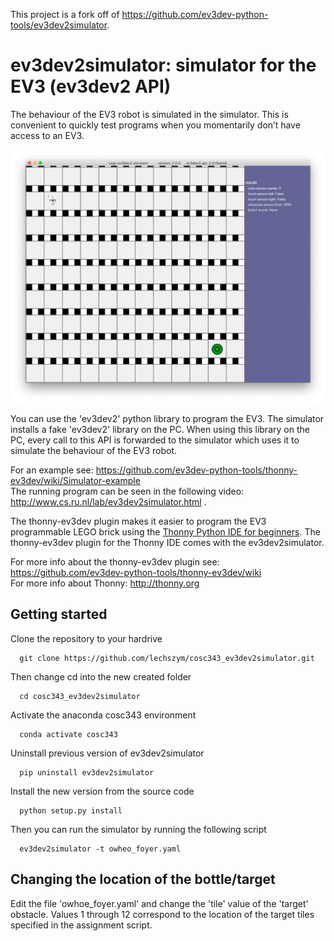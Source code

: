 This project is a fork off of https://github.com/ev3dev-python-tools/ev3dev2simulator.

# ev3dev2simulator: simulator for the EV3 (ev3dev2 API)

The behaviour of the EV3 robot is simulated in the simulator. This is convenient to quickly test programs when you momentarily don’t have access to an EV3.

![cosc343_ev3dev2simulator](img/owheo_foyer.png?raw=true "cosc343_ev3dev2simulator")

You can use the 'ev3dev2' python library to program the EV3. The simulator installs a fake 'ev3dev2' library on the PC. When using this library on the PC, every call to this API is forwarded to the simulator which uses it to simulate the behaviour of the EV3 robot. 

For an example see: https://github.com/ev3dev-python-tools/thonny-ev3dev/wiki/Simulator-example<br>
The running program can be seen in the following video: http://www.cs.ru.nl/lab/ev3dev2simulator.html .

The thonny-ev3dev plugin makes it easier to program the EV3 programmable LEGO brick 
using the [Thonny Python IDE for beginners](http://thonny.org/). 
The thonny-ev3dev plugin for the Thonny IDE comes with the ev3dev2simulator.

For more info about the thonny-ev3dev plugin see: https://github.com/ev3dev-python-tools/thonny-ev3dev/wiki <br>
For more info about Thonny: http://thonny.org

## Getting started

   Clone the repository to your hardrive
   
      git clone https://github.com/lechszym/cosc343_ev3dev2simulator.git
    
   Then change cd into the new created folder

      cd cosc343_ev3dev2simulator

   Activate the anaconda cosc343 environment
   
      conda activate cosc343

   Uninstall previous version of ev3dev2simulator

      pip uninstall ev3dev2simulator
      
   Install the new version from the source code
   
      python setup.py install 

   Then you can run the simulator by running the following script
   
      ev3dev2simulator -t owheo_foyer.yaml

## Changing the location of the bottle/target

Edit the file 'owhoe_foyer.yaml' and change the 'tile' value of the 'target' obstacle.  Values 1 through 12 correspond to the location of the target tiles specified in the assignment script.
